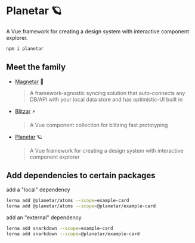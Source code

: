 # Planetar 🪐

A Vue framework for creating a design system with interactive component explorer.

```sh
npm i planetar
```

## Meet the family

- [Magnetar](https://github.com/mesqueeb/magnetar) 🌟
  > A framework-agnostic syncing solution that auto-connects any DB/API with your local data store and has optimistic-UI built in
- [Blitzar](https://github.com/mesqueeb/blitzar) ⚡️
  > A Vue component collection for blitzing fast prototyping
- [Planetar](https://github.com/mesqueeb/planetar) 🪐
  > A Vue framework for creating a design system with interactive component explorer

## Add dependencies to certain packages

add a "local" dependency

```sh
lerna add @planetar/atoms --scope=example-card
lerna add @planetar/atoms --scope=@planetar/example-card
```

add an "external" dependency

```sh
lerna add snarkdown --scope=example-card
lerna add snarkdown --scope=@planetar/example-card
```
